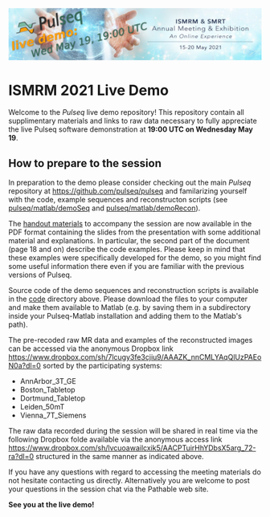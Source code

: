 ![Pulseq ISMRM live demo banner](ismrm-live-demo-banner.png)
# ISMRM 2021 Live Demo

Welcome to the *Pulseq* live demo repository! This repository contain all supplimentary materials and links to raw data necessary to fully appreciate the live Pulseq software demonstration at **19:00 UTC on Wednesday May 19**. 

## How to prepare to the session

In preparation to the demo please consider checking out the main *Pulseq* repository at https://github.com/pulseq/pulseq and familarizing yourself with the code, example sequences and reconstructon scripts (see 
[pulseq/matlab/demoSeq](https://github.com/pulseq/pulseq/tree/master/matlab/demoSeq) and [pulseq/matlab/demoRecon](https://github.com/pulseq/pulseq/tree/master/matlab/demoRecon)).

The [handout materials](Handout_Pulseq_demo_ismrm21_v2.pdf) to accompany the session are now available in the PDF format containing the slides from the presentation with some additional material and explanations. In particular, the second part of the document (page 18 and on) describe the code examples. Please keep in mind that these examples were specifically developed for the demo, so you might find some useful information there even if you are familiar with the previous versions of Pulseq. 

Source code of the demo sequences and reconstruction scripts is available in the [code](https://github.com/pulseq/pulseqISMRM2021/tree/main/code) directory above. Please download the files to your computer and make them available to Matlab (e.g. by saving them in a subdirectory inside your Pulseq-Matlab installation and adding them to the Matlab's path). 

The pre-recoded raw MR data and examples of the reconstructed images can be accessed via the anonymous Dropbox link https://www.dropbox.com/sh/7lcugy3fe3cjiu9/AAAZK_nnCMLYAqQlUzPAEoN0a?dl=0 sorted by the participating systems: 

* AnnArbor_3T_GE 
* Boston_Tabletop 
* Dortmund_Tabletop 
* Leiden_50mT 
* Vienna_7T_Siemens

The raw data recorded during the session will be shared in real time via the following Dropbox folde available via the anonymous access link https://www.dropbox.com/sh/lvcuoawailcxik5/AACPTuirHhYDbsX5arg_72-ra?dl=0 structured in the same manner as indicated above.

If you have any questions with regard to accessing the meeting materials do not hesitate contacting us directly. Alternatively you are welcome to post your questions in the session chat via the Pathable web site. 

**See you at the live demo!**

